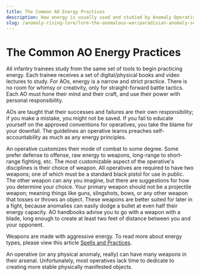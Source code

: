 ```yaml
---
title: The Common AO Energy Practices
description: How energy is usually used and studied by Anomaly Operatives.
slug: /anomaly-rising-lore/lore-the-anomalous-war/paradisian-anomaly-security/the-common-AO-energy-practices
---
```


# The Common AO Energy Practices

All infantry trainees study from the same set of tools to begin practicing energy. Each trainee receives a set of digital/physical books and video lectures to study. For AOs, energy is a narrow and strict practice. There is no room for whimsy or creativity, only for straight-forward battle tactics. Each AO must hone their mind and their craft, and use their power with personal responsibility.

AOs are taught that their successes and failures are their own responsibility; if you make a mistake, you might not be saved. If you fail to educate yourself on the approved conventions for operatives, you take the blame for your downfall. The guidelines an operative learns preaches self-accountability as much as any energy principles.

An operative customizes their mode of combat to some degree. Some prefer defense to offense, raw energy to weapons, long-range to short-range fighting, etc. The most customizable aspect of the operative's disciplines is their choice of weapon. All operatives are required to have two weapons; one of which must be a standard black pistol for use in public. The other weapon can any you imagine, but there are suggestions for how you determine your choice. Your primary weapon should not be a projectile weapon; meaning things like guns, slingshots, bows, or any other weapon that tosses or throws an object. These weapons are better suited for later in a fight, because anomalies can easily dodge a bullet at even half their energy capacity. AO handbooks advise you to go with a weapon with a blade, long enough to create at least two feet of distance between you and your opponent.

Weapons are made with aggressive energy. To read more about energy types, please view this article [Spells and Practices](/docs/anomaly-rising-lore/lore-anomalies-and-magic/magical-energy/spells-and-practices).

An operative (or any physical anomaly, really) can have many weapons in their arsenal. Unfortunately, most operatives lack time to dedicate to creating more stable physically manifested objects. 
